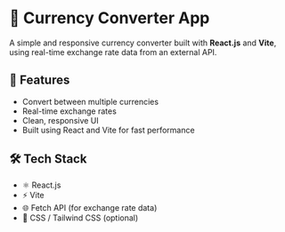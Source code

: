 # 💱 Currency Converter App

A simple and responsive currency converter built with **React.js** and **Vite**, using real-time exchange rate data from an external API.

## 🚀 Features

- Convert between multiple currencies
- Real-time exchange rates
- Clean, responsive UI
- Built using React and Vite for fast performance

## 🛠️ Tech Stack

- ⚛️ React.js
- ⚡ Vite
- 🌐 Fetch API (for exchange rate data)
- 💅 CSS / Tailwind CSS (optional)
